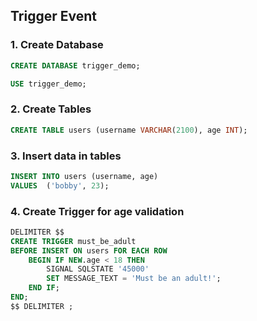 ## Trigger Event

### 1. Create Database

```sql
CREATE DATABASE trigger_demo;
```

```sql
USE trigger_demo;
```

### 2. Create Tables

```sql
CREATE TABLE users (username VARCHAR(2100), age INT);
```

### 3. Insert data in tables

```sql
INSERT INTO users (username, age)
VALUES  ('bobby', 23);
```

### 4. Create Trigger for age validation

```sql
DELIMITER $$
CREATE TRIGGER must_be_adult
BEFORE INSERT ON users FOR EACH ROW
    BEGIN IF NEW.age < 18 THEN
        SIGNAL SQLSTATE '45000'
        SET MESSAGE_TEXT = 'Must be an adult!';
    END IF;
END;
$$ DELIMITER ;
```
